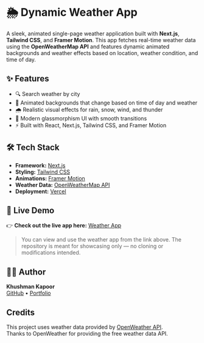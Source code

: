 # 🌦️ Dynamic Weather App

A sleek, animated single-page weather application built with **Next.js**, **Tailwind CSS**, and **Framer Motion**. This app fetches real-time weather data using the **OpenWeatherMap API** and features dynamic animated backgrounds and weather effects based on location, weather condition, and time of day.

## ✨ Features

- 🔍 Search weather by city
- 🌈 Animated backgrounds that change based on time of day and weather
- 🌧️ Realistic visual effects for rain, snow, wind, and thunder
- 🎨 Modern glassmorphism UI with smooth transitions
- ⚡ Built with React, Next.js, Tailwind CSS, and Framer Motion

## 🛠 Tech Stack

- **Framework:** [Next.js](https://nextjs.org/)
- **Styling:** [Tailwind CSS](https://tailwindcss.com/)
- **Animations:** [Framer Motion](https://www.framer.com/motion/)
- **Weather Data:** [OpenWeatherMap API](https://openweathermap.org/api)
- **Deployment:** [Vercel](https://vercel.com/)

## 📡 Live Demo

👉 **Check out the live app here:** [Weather App](https://open-weather-rho.vercel.app/)

> You can view and use the weather app from the link above. The repository is meant for showcasing only — no cloning or modifications intended.

## 🧑‍💻 Author

**Khushman Kapoor**  
[GitHub](https://github.com/khushmank08) • [Portfolio](https://portfolio-tau-lime-2o1ld0iwt9.vercel.app/)

## Credits

This project uses weather data provided by [OpenWeather API](https://openweathermap.org/api).  
Thanks to OpenWeather for providing the free weather data API.
